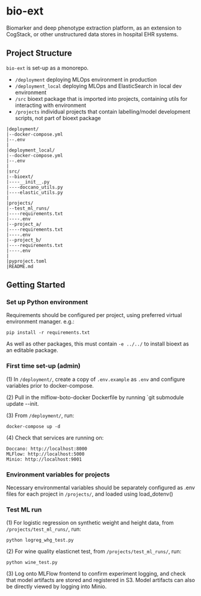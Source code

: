 # bio-ext
Biomarker and deep phenotype extraction platform, as an extension to CogStack, or other unstructured data stores in hospital EHR systems.

## Project Structure

`bio-ext` is set-up as a monorepo.

- `/deployment` deploying MLOps environment in production
- `/deployment_local` deploying MLOps and ElasticSearch in local dev environment
- `/src` bioext package that is imported into projects, containing utils for interacting with environment
- `/projects` individual projects that contain labelling/model development scripts, not part of bioext package

```
|deployment/
|--docker-compose.yml
|--.env
|
|deployment_local/
|--docker-compose.yml
|--.env
|
|src/
|--bioext/
|----__init__.py
|----doccano_utils.py
|----elastic_utils.py
|
|projects/
|--test_ml_runs/
|----requirements.txt
|----.env
|--project_a/
|----requirements.txt
|----.env
|--project_b/
|----requirements.txt
|----.env
|
|pyproject.toml
|README.md
``` 

## Getting Started

### Set up Python environment

Requirements should be configured per project, using preferred virtual environment manager. e.g.:
```
pip install -r requirements.txt
```
As well as other packages, this must contain `-e ../../` to install bioext as an editable package.  

### First time set-up (admin)

(1) In `/deployment/`, create a copy of `.env.example` as `.env` and configure variables prior to docker-compose.

(2) Pull in the mlflow-boto-docker Dockerfile by running `git submodule update --init.

(3) From `/deployment/`, run:
```
docker-compose up -d
```

(4) Check that services are running on:
```
Doccano: http://localhost:8000
MLFlow: http://localhost:5000
Minio: http://localhost:9001
```

### Environment variables for projects

Necessary environmental variables should be separately configured as .env files for each project in `/projects/`, and loaded using load_dotenv()

### Test ML run

(1) For logistic regression on synthetic weight and height data, from `/projects/test_ml_runs/`, run:
```
python logreg_whg_test.py
```

(2) For wine quality elasticnet test, from `/projects/test_ml_runs/`, run:
```
python wine_test.py
```

(3) Log onto MLFlow frontend to confirm experiment logging, and check that model artifacts are stored and registered in S3. Model artifacts can also be directly viewed by logging into Minio.
